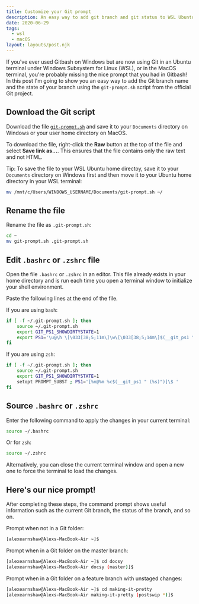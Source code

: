```yaml
---
title: Customize your Git prompt
description: An easy way to add git branch and git status to WSL Ubuntu or MacOS
date: 2020-06-29
tags:
  - wsl
  - macOS
layout: layouts/post.njk
---
```


If you've ever used Gitbash on Windows but are now using Git in an Ubuntu terminal under Windows Subsystem for Linux (WSL), or in the MacOS terminal, you're probably missing the nice prompt that you had in Gitbash! In this post I'm going to show you an easy way to add the Git branch name and the state of your branch using the `git-prompt.sh` script from the official Git project.

## Download the Git script

Download the file [`git-prompt.sh`](https://github.com/git/git/blob/master/contrib/completion/git-prompt.sh) and save it to your `Documents` directory on Windows or your user home directory on MacOS.

To download the file, right-click the **Raw** button at the top of the file and select **Save link as...**. This ensures that the file contains only the raw text and not HTML.

Tip: To save the file to your WSL Ubuntu home directoy, save it to your `Documents` directory on Windows first and then move it to your Ubuntu home directory in your WSL terminal:

``` bash
mv /mnt/c/Users/WINDOWS_USERNAME/Documents/git-prompt.sh ~/
```

## Rename the file

Rename the file as `.git-prompt.sh`:

``` bash
cd ~
mv git-prompt.sh .git-prompt.sh
```

## Edit `.bashrc` or `.zshrc` file


Open the file `.bashrc` or `.zshrc` in an editor. This file already exists in your home directory and is run each time you open a terminal window to initialize your shell environment.

Paste the following lines at the end of the file.

If you are using `bash`:

``` bash
if [ -f ~/.git-prompt.sh ]; then
    source ~/.git-prompt.sh
    export GIT_PS1_SHOWDIRTYSTATE=1
    export PS1='\u@\h \[\033[38;5;11m\]\w\[\033[38;5;14m\]$(__git_ps1 " (%s)")\[\033[00m\]$ '
fi
```

If you are using `zsh`:

``` bash
if [ -f ~/.git-prompt.sh ]; then
    source ~/.git-prompt.sh
    export GIT_PS1_SHOWDIRTYSTATE=1
    setopt PROMPT_SUBST ; PS1='[%n@%m %c$(__git_ps1 " (%s)")]\$ '
fi
```

## Source `.bashrc` or `.zshrc`

Enter the following command to apply the changes in your current terminal:

``` bash
source ~/.bashrc
```

Or for `zsh`:

``` bash
source ~/.zshrc
```

Alternatively, you can close the current terminal window and open a new one to force the terminal to load the changes.

## Here's our nice prompt!

After completing these steps, the command prompt shows useful information such as the current Git branch, the status of the branch, and so on.

Prompt when not in a Git folder:

``` bash
[alexearnshaw@Alexs-MacBook-Air ~]$ 

```

Prompt when in a Git folder on the master branch:

``` bash
[alexearnshaw@Alexs-MacBook-Air ~]$ cd docsy
[alexearnshaw@Alexs-MacBook-Air docsy (master)]$ 
```

Prompt when in a Git folder on a feature branch with unstaged changes:

``` bash
[alexearnshaw@Alexs-MacBook-Air ~]$ cd making-it-pretty
[alexearnshaw@Alexs-MacBook-Air making-it-pretty (postswip *)]$ 
```